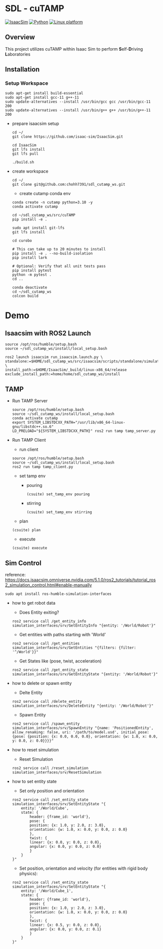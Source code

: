 # SDL - cuTAMP

[![IsaacSim](https://img.shields.io/badge/IsaacSim-5.1.0-silver.svg)](https://docs.isaacsim.omniverse.nvidia.com/5.1.0/index.html)
[![Python](https://img.shields.io/badge/python-3.11-blue.svg)](https://docs.python.org/3/whatsnew/3.11.html)
[![Linux platform](https://img.shields.io/badge/platform-linux--64-orange.svg)](https://releases.ubuntu.com/22.04/)

## Overview

This project utilizes cuTAMP within Isaac Sim to perform **S**elf-**D**riving **L**aboratories


## Installation

### Setup Workspace

```
sudo apt-get install build-essential
sudo apt-get install gcc-11 g++-11
sudo update-alternatives --install /usr/bin/gcc gcc /usr/bin/gcc-11 200
sudo update-alternatives --install /usr/bin/g++ g++ /usr/bin/g++-11 200
```

- prepare isaacsim setup

    ```
    cd ~/
    git clone https://github.com/isaac-sim/IsaacSim.git
    ```

    ```
    cd IsaacSim
    git lfs install
    git lfs pull
    ```

    ```
    ./build.sh
    ```


- create workspace

    ```
    cd ~/
    git clone git@github.com:chohh7391/sdl_cutamp_ws.git
    ```

    - create cutamp conda env

    ```
    conda create -n cutamp python=3.10 -y
    conda activate cutamp
    ```

    ```
    cd ~/sdl_cutamp_ws/src/cuTAMP
    pip install -e .
    ```

    ```
    sudo apt install git-lfs
    git lfs install
    ```

    ```
    cd curobo

    # This can take up to 20 minutes to install
    pip install -e . --no-build-isolation
    pip install lark
    ```

    ```
    # Optional: Verify that all unit tests pass
    pip install pytest
    python -m pytest .
    cd ..
    ```

    ```
    conda deactivate
    cd ~/sdl_cutamp_ws
    colcon build
    ```


# Demo

## Isaacsim with ROS2 Launch

```
source /opt/ros/humble/setup.bash
source ~/sdl_cutamp_ws/install/local_setup.bash
```

```
ros2 launch isaacsim run_isaacsim.launch.py \
standalone:=$HOME/sdl_cutamp_ws/src/isaacsim/scripts/standalone/simulation_fr5.py \
install_path:=$HOME/IsaacSim/_build/linux-x86_64/release exclude_install_path:=home/home/sdl_cutamp_ws/install
```

## TAMP


- Run TAMP Server

    ```
    source /opt/ros/humble/setup.bash
    source ~/sdl_cutamp_ws/install/local_setup.bash
    conda activate cutamp
    export SYSTEM_LIBSTDCXX_PATH="/usr/lib/x86_64-linux-gnu/libstdc++.so.6"
    LD_PRELOAD="${SYSTEM_LIBSTDCXX_PATH}" ros2 run tamp tamp_server.py
    ```

- Run TAMP Client

    - run client

    ```
    source /opt/ros/humble/setup.bash
    source ~/sdl_cutamp_ws/install/local_setup.bash
    ros2 run tamp tamp_client.py
    ```    
    
    - set tamp env

      - pouring
        ```
        (csuite) set_tamp_env pouring
        ```

      - stirring
        ```
        (csuite) set_tamp_env stirring
        ```

    - plan
    ```
    (csuite) plan
    ```

    - execute
    ```
    (csuite) execute
    ```





## Sim Control

reference: https://docs.isaacsim.omniverse.nvidia.com/5.1.0/ros2_tutorials/tutorial_ros2_simulation_control.html#enable-manually

```
sudo apt install ros-humble-simulation-interfaces
```

- how to get robot data

    - Does Entity exiting?
    ```
    ros2 service call /get_entity_info simulation_interfaces/srv/GetEntityInfo "{entity: '/World/Robot'}"
    ```

    - Get entities with paths starting with 'World'
    ```
    ros2 service call /get_entities simulation_interfaces/srv/GetEntities "{filters: {filter: '^/World'}}"
    ```

    - Get States like (pose, twist, acceleration)
    ```
    ros2 service call /get_entity_state simulation_interfaces/srv/GetEntityState "{entity: '/World/Robot'}"
    ```

- how to delete or spawn entity
  
    - Delte Entity
    ```
    ros2 service call /delete_entity simulation_interfaces/srv/DeleteEntity "{entity: '/World/Robot'}"
    ```

    - Spawn Entity
    ```
    ros2 service call /spawn_entity simulation_interfaces/srv/SpawnEntity "{name: 'PositionedEntity', allow_renaming: false, uri: '/path/to/model.usd', initial_pose: {pose: {position: {x: 0.0, 0.0, 0.0}, orientation: {w: 1.0, x: 0.0, y: 0.0, z: 0.0}}}}"
    ```

- how to reset simulation

    - Reset Simulation
    ```
    ros2 service call /reset_simulation simulation_interfaces/srv/ResetSimulation
    ```

- how to set entity state

    - Set only position and orientation
    ```
    ros2 service call /set_entity_state simulation_interfaces/srv/SetEntityState "{
        entity: '/World/Cube',
        state: {
            header: {frame_id: 'world'},
            pose: {
            position: {x: 1.0, y: 2.0, z: 3.0},
            orientation: {w: 1.0, x: 0.0, y: 0.0, z: 0.0}
            },
            twist: {
            linear: {x: 0.0, y: 0.0, z: 0.0},
            angular: {x: 0.0, y: 0.0, z: 0.0}
            }
        }
    }"

    ```

    - Set position, orientation and velocity (for entities with rigid body physics):
    ```
    ros2 service call /set_entity_state simulation_interfaces/srv/SetEntityState "{
        entity: '/World/Cube_1',
        state: {
            header: {frame_id: 'world'},
            pose: {
            position: {x: 1.0, y: 2.0, z: 3.0},
            orientation: {w: 1.0, x: 0.0, y: 0.0, z: 0.0}
            },
            twist: {
            linear: {x: 0.5, y: 0.0, z: 0.0},
            angular: {x: 0.0, y: 0.0, z: 0.1}
            }
        }
    }"
    ```